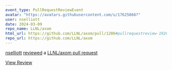 ```yaml
---
event_type: PullRequestReviewEvent
avatar: "https://avatars.githubusercontent.com/u/17625866?"
user: nselliott
date: 2024-03-09
repo_name: LLNL/axom
html_url: https://github.com/LLNL/axom/pull/1286#pullrequestreview-1926056303
repo_url: https://github.com/LLNL/axom
---
```


<a href='https://github.com/nselliott' target='_blank'>nselliott</a> <a href='https://github.com/LLNL/axom/pull/1286#pullrequestreview-1926056303' target='_blank'>reviewed</a> a <a href='https://github.com/LLNL/axom/pull/1286' target='_blank'>LLNL/axom pull request</a>

<small></small>

<a href='https://github.com/LLNL/axom/pull/1286#pullrequestreview-1926056303' target='_blank'>View Review</a>